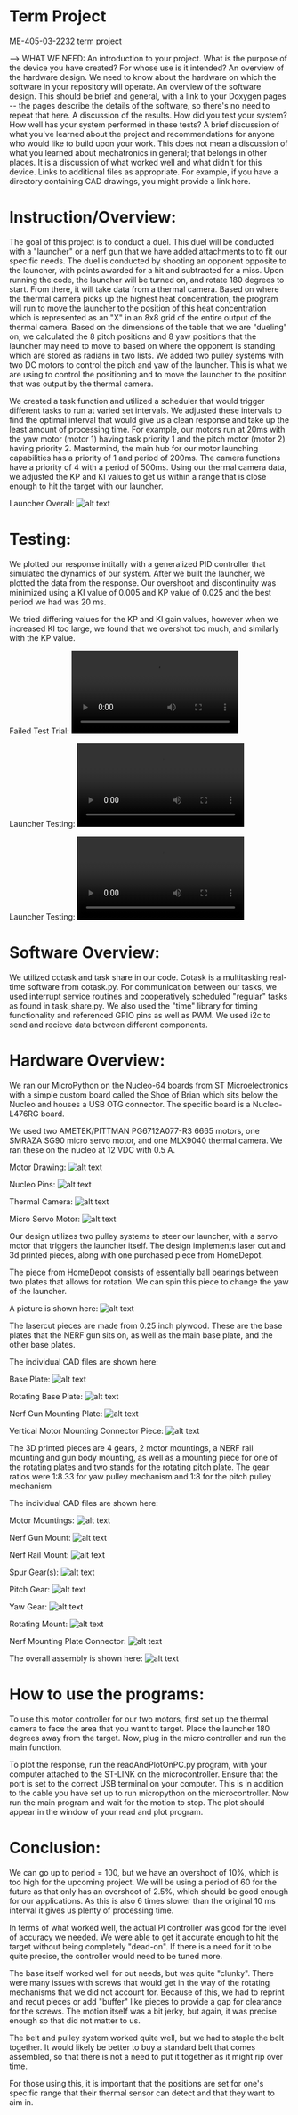 # Term Project

ME-405-03-2232 term project

--> WHAT WE NEED: An introduction to your project. What is the purpose of the device you have created? For whose use is it intended?
An overview of the hardware design.  We need to know about the hardware on which the software in your repository will operate.
An overview of the software design. This should be brief and general, with a link to your Doxygen pages -- the pages describe the details of the software, so there's no need to repeat that here.
A discussion of the results. How did you test your system?  How well has your system performed in these tests?
A brief discussion of what you've learned about the project and recommendations for anyone who would like to build upon your work. This does not mean a discussion of what you learned about mechatronics in general; that belongs in other places. It is a discussion of what worked well and what didn't for this device.
Links to additional files as appropriate.  For example, if you have a directory containing CAD drawings, you might provide a link here.


# Instruction/Overview:

The goal of this project is to conduct a duel. This duel will be conducted with a "launcher" or a nerf gun that we have added attachments to to fit our specific needs. The duel is conducted by shooting an opponent opposite to the launcher, with points awarded for a hit and subtracted for a miss. Upon running the code, the launcher will be turned on, and rotate 180 degrees to start. From there, it will take data from a thermal camera. Based on where the thermal camera picks up the highest heat concentration, the program will run to move the launcher to the position of this heat concentration which is represented as an "X" in an 8x8 grid of the entire output of the thermal camera. Based on the dimensions of the table that we are "dueling" on, we calculated the 8 pitch positions and 8 yaw positions that the launcher may need to move to based on where the opponent is standing which are stored as radians in two lists. We added two pulley systems with two DC motors to control the pitch and yaw of the launcher. This is what we are using to control the positioning and to move the launcher to the position that was output by the thermal camera. 

We created a task function and utilized a scheduler that would trigger different tasks to run at varied set intervals. We adjusted these intervals to find the optimal interval that would give us a clean response and take up the least amount of processing time. For example, our motors run at 20ms with the yaw motor (motor 1) having task priority 1 and the pitch motor (motor 2) having priority 2. Mastermind, the main hub for our motor launching capabilities has a priority of 1 and period of 200ms. The camera functions have a priority of 4 with a period of 500ms. Using our thermal camera data, we adjusted the KP and KI values to get us within a range that is close enough to hit the target with our launcher. 

Launcher Overall:
![alt text](https://github.com/tobsenthomas2/Mechatronics_Term_Project/blob/main/IMG_2658.heic)


# Testing:

We plotted our response intitally with a generalized PID controller that simulated the dynamics of our system. After we built the launcher, we plotted the data from the response. Our overshoot and discontinuity was minimized using a KI value of 0.005 and KP value of 0.025 and the best period we had was 20 ms.

We tried differing values for the KP and KI gain values, however when we increased KI too large, we found that we overshot too much, and similarly with the KP value.

Failed Test Trial:
![alt text](https://github.com/tobsenthomas2/Mechatronics_Term_Project/blob/main/BadTest.MOV)

Launcher Testing:
![alt text](https://github.com/tobsenthomas2/Mechatronics_Term_Project/blob/main/IMG_2624.MOV)

Launcher Testing:
![alt text](https://github.com/tobsenthomas2/Mechatronics_Term_Project/blob/main/IMG_2658.mov)

# Software Overview:

We utilized cotask and task share in our code. Cotask is a multitasking real-time software from cotask.py. For communication between our tasks, we used interrupt service routines and cooperatively scheduled "regular" tasks as found in task_share.py. We also used the "time" library for timing functionality and referenced GPIO pins as well as PWM. We used i2c to send and recieve data between different components. 

# Hardware Overview:

We ran our MicroPython on the Nucleo-64 boards from ST Microelectronics with a simple custom board called the Shoe of Brian which sits below the Nucleo and houses a USB OTG connector. The specific board is a Nucleo-L476RG board.

We used two AMETEK/PITTMAN PG6712A077-R3 6665 motors, one SMRAZA SG90 micro servo motor, and one MLX9040 thermal camera. We ran these on the nucleo at 12 VDC with 0.5 A.

Motor Drawing:
![alt text](https://github.com/tobsenthomas2/Mechatronics_Term_Project/blob/main/MotorSpecs.jpeg)

Nucleo Pins:
![alt text](https://github.com/tobsenthomas2/Mechatronics_Term_Project/blob/main/NucleoPins.png)

Thermal Camera:
![alt text](https://github.com/tobsenthomas2/Mechatronics_Term_Project/blob/main/ThermalCamera.png)

Micro Servo Motor:
![alt text](https://github.com/tobsenthomas2/Mechatronics_Term_Project/blob/main/MicroServo.png)


Our design utilizes two pulley systems to steer our launcher, with a servo motor that triggers the launcher itself. The design implements laser cut and 3d printed pieces, along with one purchased piece from HomeDepot. 

The piece from HomeDepot consists of essentially ball bearings between two plates that allows for rotation. We can spin this piece to change the yaw of the launcher.

A picture is shown here:
![alt text](https://github.com/tobsenthomas2/Mechatronics_Term_Project/blob/main/HomeDepotLazySusan.png)

The lasercut pieces are made from 0.25 inch plywood. These are the base plates that the NERF gun sits on, as well as the main base plate, and the other base plates.

The individual CAD files are shown here:

Base Plate:
![alt text](https://github.com/tobsenthomas2/Mechatronics_Term_Project/blob/main/BasePlate.png)

Rotating Base Plate:
![alt text](https://github.com/tobsenthomas2/Mechatronics_Term_Project/blob/main/BasePlate.png)

Nerf Gun Mounting Plate:
![alt text](https://github.com/tobsenthomas2/Mechatronics_Term_Project/blob/main/GunBasePlate.png)

Vertical Motor Mounting Connector Piece:
![alt text](https://github.com/tobsenthomas2/Mechatronics_Term_Project/blob/main/MotorMounting.png)

The 3D printed pieces are 4 gears, 2 motor mountings, a NERF rail mounting and gun body mounting, as well as a mounting piece for one of the rotating plates and two stands for the rotating pitch plate. The gear ratios were 1:8.33 for yaw pulley mechanism and 1:8 for the pitch pulley mechanism

The individual CAD files are shown here:

Motor Mountings:
![alt text](https://github.com/tobsenthomas2/Mechatronics_Term_Project/blob/main/MotorHolder.png)

Nerf Gun Mount:
![alt text](https://github.com/tobsenthomas2/Mechatronics_Term_Project/blob/main/NerfMounting.png)

Nerf Rail Mount:
![alt text](https://github.com/tobsenthomas2/Mechatronics_Term_Project/blob/main/NerfRailMount.png)

Spur Gear(s):
![alt text](https://github.com/tobsenthomas2/Mechatronics_Term_Project/blob/main/SpurGear.png)

Pitch Gear:
![alt text](https://github.com/tobsenthomas2/Mechatronics_Term_Project/blob/main/RotatingBigPitchGear.png)

Yaw Gear:
![alt text](https://github.com/tobsenthomas2/Mechatronics_Term_Project/blob/main/BaseBigGear.png)

Rotating Mount:
![alt text](https://github.com/tobsenthomas2/Mechatronics_Term_Project/blob/main/RotatingMount.png)

Nerf Mounting Plate Connector:
![alt text](https://github.com/tobsenthomas2/Mechatronics_Term_Project/blob/main/SmallMount.png)

The overall assembly is shown here:
![alt text](https://github.com/tobsenthomas2/Mechatronics_Term_Project/blob/main/Assembly.png)


# How to use the programs:

To use this motor controller for our two motors, first set up the thermal camera to face the area that you want to target. Place the launcher 180 degrees away from the target. Now, plug in the micro controller and run the main function. 

To plot the response, run the readAndPlotOnPC.py program, with your computer attached to the ST-LINK on the microcontroller. Ensure that the port is set to the correct USB terminal on your computer. This is in addition to the cable you have set up to run micropython on the microcontroller. Now run the main program and wait for the motion to stop. The plot should appear in the window of your read and plot program. 

# Conclusion:

We can go up to period = 100, but we have an overshoot of 10%, which is too high for the upcoming project.
We will be using a period of 60 for the future as that only has an overshoot of 2.5%, which should be good enough for our applications. As this is also 6 times slower than the original 10 ms interval it gives us plenty of processing time.

In terms of what worked well, the actual PI controller was good for the level of accuracy we needed. We were able to get it accurate enough to hit the target without being completely "dead-on". If there is a need for it to be quite precise, the controller would need to be tuned more. 

The base itself worked well for out needs, but was quite "clunky". There were many issues with screws that would get in the way of the rotating mechanisms that we did not account for. Because of this, we had to reprint and recut pieces or add "buffer" like pieces to provide a gap for clearance for the screws. The motion itself was a bit jerky, but again, it was precise enough so that did not matter to us.

The belt and pulley system worked quite well, but we had to staple the belt together. It would likely be better to buy a standard belt that comes assembled, so that there is not a need to put it together as it might rip over time.

For those using this, it is important that the positions are set for one's specific range that their thermal sensor can detect and that they want to aim in. 
